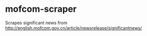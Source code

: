 # mofcom-scraper
Scrapes significant news from http://english.mofcom.gov.cn/article/newsrelease/significantnews/
